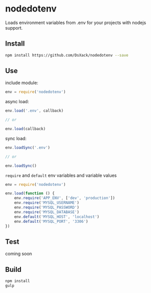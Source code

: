 # nodedotenv
Loads environment variables from .env for your projects with nodejs support.

## Install

```sh
npm install https://github.com/DsXack/nodedotenv --save
```

## Use

include module:

```javascript
env = require('nodedotenv')
```

async load:

```javascript
env.load('.env', callback)

// or

env.load(callback)
```

sync load:

```javascript
env.loadSync('.env')

// or

env.loadSync()
```

`require` and `default` env variables and variable values

```javascript
env = require('nodedotenv')

env.load(function () {
    env.require('APP_ENV', ['dev', 'production'])
    env.require('MYSQL_USERNAME')
    env.require('MYSQL_PASSWORD')
    env.require('MYSQL_DATABASE')
    env.default('MYSQL_HOST', 'localhost')
    env.default('MYSQL_PORT', '3306')
})
```

## Test

coming soon

## Build

```sh
npm install
gulp
```